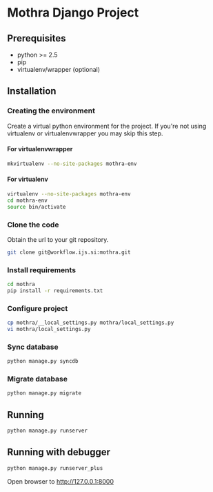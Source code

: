 # Mothra Django Project #
## Prerequisites ##

- python >= 2.5
- pip
- virtualenv/wrapper (optional)

## Installation ##
### Creating the environment ###
Create a virtual python environment for the project.
If you're not using virtualenv or virtualenvwrapper you may skip this step.

#### For virtualenvwrapper ####
```bash
mkvirtualenv --no-site-packages mothra-env
```

#### For virtualenv ####
```bash
virtualenv --no-site-packages mothra-env
cd mothra-env
source bin/activate
```

### Clone the code ###
Obtain the url to your git repository.

```bash
git clone git@workflow.ijs.si:mothra.git
```

### Install requirements ###
```bash
cd mothra
pip install -r requirements.txt
```

### Configure project ###
```bash
cp mothra/__local_settings.py mothra/local_settings.py
vi mothra/local_settings.py
```

### Sync database ###
```bash
python manage.py syncdb
```

### Migrate database ###
```bash
python manage.py migrate
```

## Running ##
```bash
python manage.py runserver
```

## Running with debugger ##
```bash
python manage.py runserver_plus
```

Open browser to http://127.0.0.1:8000
